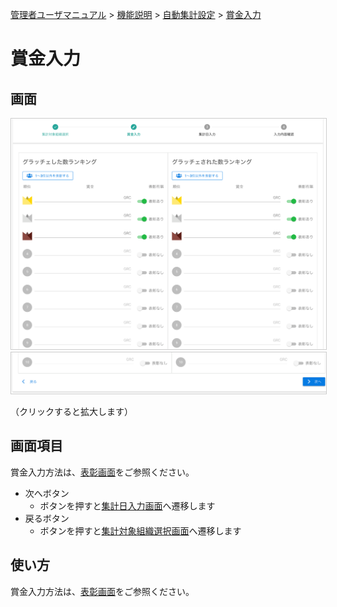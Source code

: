 [管理者ユーザマニュアル](/管理者機能/) > [機能説明](/管理者機能/#_16) > [自動集計設定](/管理者機能/#_23) > [賞金入力](#)
# 賞金入力

## 画面
<a href="../../../images/autototal/3-1.png" data-lightbox="スクリーンショット" data-title="スクリーンショット">
    <img src="../../../images/autototal/3-1.png" style="border: solid 1px #ccc; width: 800px;" />
</a>
<a href="../../../images/autototal/3-2.png" data-lightbox="スクリーンショット" data-title="スクリーンショット">
    <img src="../../../images/autototal/3-2.png" style="border: solid 1px #ccc; width: 800px;" />
</a>

（クリックすると拡大します）


## 画面項目
賞金入力方法は、[表彰画面](../集計・表彰/total03.md)をご参照ください。

- 次へボタン
    - ボタンを押すと[集計日入力画面](./autototal04.md)へ遷移します
- 戻るボタン
    - ボタンを押すと[集計対象組織選択画面](./autototal02.md)へ遷移します


## 使い方

賞金入力方法は、[表彰画面](../集計・表彰/total03.md#_5)をご参照ください。
